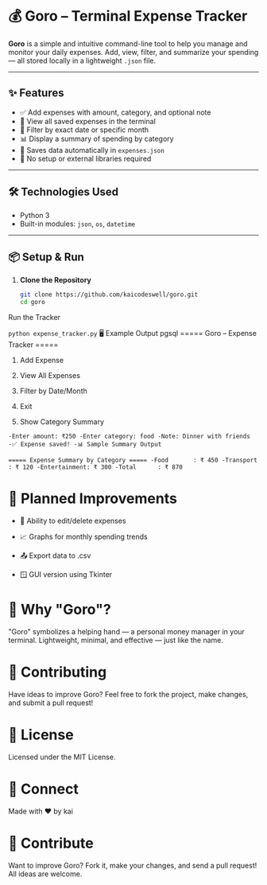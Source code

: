 # 💰 Goro – Terminal Expense Tracker

**Goro** is a simple and intuitive command-line tool to help you manage and monitor your daily expenses. Add, view, filter, and summarize your spending — all stored locally in a lightweight `.json` file.

---

## ✨ Features

- ✅ Add expenses with amount, category, and optional note
- 📄 View all saved expenses in the terminal
- 📅 Filter by exact date or specific month
- 📊 Display a summary of spending by category
- 💾 Saves data automatically in `expenses.json`
- 🧠 No setup or external libraries required

---

## 🛠️ Technologies Used

- Python 3
- Built-in modules: `json`, `os`, `datetime`

---

## 📦 Setup & Run

1. **Clone the Repository**
   ```bash
   git clone https://github.com/kaicodeswell/goro.git
   cd goro
Run the Tracker

`python expense_tracker.py`
🖥️ Example Output
pgsql
===== Goro – Expense Tracker =====

1. Add Expense

2. View All Expenses

3. Filter by Date/Month

4. Exit

5. Show Category Summary

`-Enter amount: ₹250
-Enter category: food
-Note: Dinner with friends
-✅ Expense saved!
-📊 Sample Summary Output`

`===== Expense Summary by Category =====
-Food       : ₹ 450
-Transport  : ₹ 120
-Entertainment: ₹ 300
-Total      : ₹ 870`
# 🔮 Planned Improvements
- 📝 Ability to edit/delete expenses

- 📈 Graphs for monthly spending trends

- 📤 Export data to .csv

- 🪟 GUI version using Tkinter

# 🎯 Why "Goro"?
"Goro" symbolizes a helping hand — a personal money manager in your terminal.
Lightweight, minimal, and effective — just like the name.

# 🙌 Contributing
Have ideas to improve Goro?
Feel free to fork the project, make changes, and submit a pull request!

# 📜 License
Licensed under the MIT License.

# 🔗 Connect
Made with ❤️ by kai
# 🤝 Contribute
Want to improve Goro? Fork it, make your changes, and send a pull request! All ideas are welcome.
